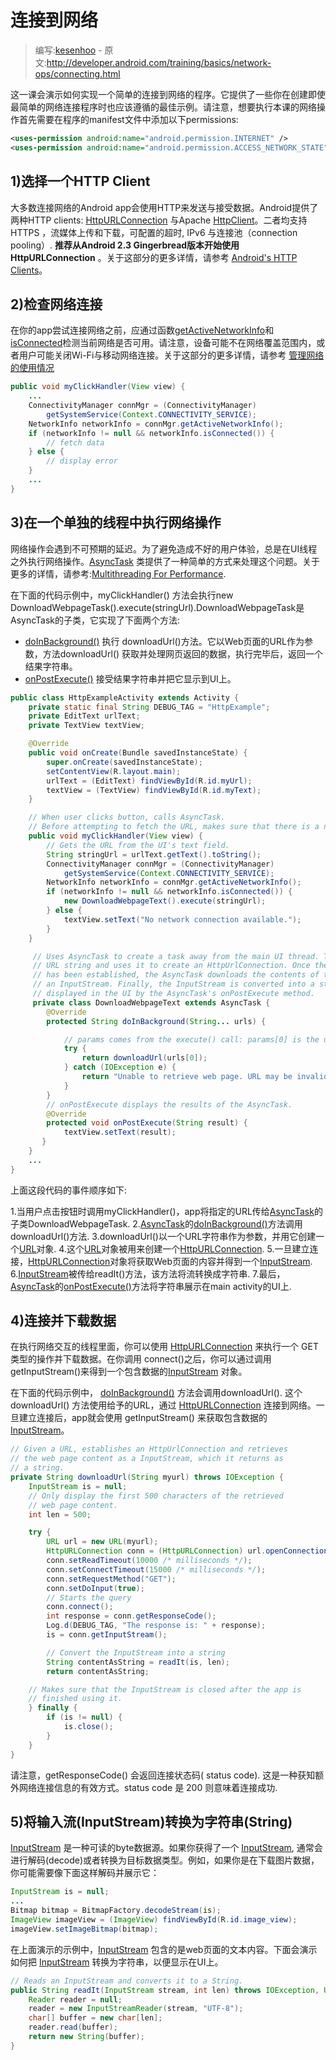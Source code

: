 # 连接到网络

> 编写:[kesenhoo](https://github.com/kesenhoo) - 原文:<http://developer.android.com/training/basics/network-ops/connecting.html>

这一课会演示如何实现一个简单的连接到网络的程序。它提供了一些你在创建即使最简单的网络连接程序时也应该遵循的最佳示例。请注意，想要执行本课的网络操作首先需要在程序的manifest文件中添加以下permissions:

```xml
<uses-permission android:name="android.permission.INTERNET" />
<uses-permission android:name="android.permission.ACCESS_NETWORK_STATE" />
```

## 1)选择一个HTTP Client
大多数连接网络的Android app会使用HTTP来发送与接受数据。Android提供了两种HTTP clients: [HttpURLConnection](http://developer.android.com/reference/java/net/HttpURLConnection.html) 与Apache [HttpClient](http://developer.android.com/reference/org/apache/http/client/HttpClient.html)。二者均支持HTTPS ，流媒体上传和下载，可配置的超时, IPv6 与连接池（connection pooling）. **推荐从Android 2.3 Gingerbread版本开始使用 HttpURLConnection** 。关于这部分的更多详情，请参考 [Android's HTTP Clients](http://android-developers.blogspot.com/2011/09/androids-http-clients.html)。

## 2)检查网络连接
在你的app尝试连接网络之前，应通过函数[getActiveNetworkInfo](http://developer.android.com/reference/android/net/ConnectivityManager.html#getActiveNetworkInfo())和[isConnected](http://developer.android.com/reference/android/net/NetworkInfo.html#isConnected())检测当前网络是否可用。请注意，设备可能不在网络覆盖范围内，或者用户可能关闭Wi-Fi与移动网络连接。关于这部分的更多详情，请参考 [管理网络的使用情况](managing.html)

```java
public void myClickHandler(View view) {
    ...
    ConnectivityManager connMgr = (ConnectivityManager)
        getSystemService(Context.CONNECTIVITY_SERVICE);
    NetworkInfo networkInfo = connMgr.getActiveNetworkInfo();
    if (networkInfo != null && networkInfo.isConnected()) {
        // fetch data
    } else {
        // display error
    }
    ...
}
```

## 3)在一个单独的线程中执行网络操作
网络操作会遇到不可预期的延迟。为了避免造成不好的用户体验，总是在UI线程之外执行网络操作。[AsyncTask](http://developer.android.com/reference/android/os/AsyncTask.html) 类提供了一种简单的方式来处理这个问题。关于更多的详情，请参考:[Multithreading For Performance](http://android-developers.blogspot.com/2010/07/multithreading-for-performance.html).

在下面的代码示例中，myClickHandler() 方法会执行new DownloadWebpageTask().execute(stringUrl).DownloadWebpageTask是AsyncTask的子类，它实现了下面两个方法:

* [doInBackground()](http://developer.android.com/reference/android/os/AsyncTask.html) 执行 downloadUrl()方法。它以Web页面的URL作为参数，方法downloadUrl() 获取并处理网页返回的数据，执行完毕后，返回一个结果字符串。
* [onPostExecute()](http://developer.android.com/reference/android/os/AsyncTask.html) 接受结果字符串并把它显示到UI上。

```java
public class HttpExampleActivity extends Activity {
    private static final String DEBUG_TAG = "HttpExample";
    private EditText urlText;
    private TextView textView;

    @Override
    public void onCreate(Bundle savedInstanceState) {
        super.onCreate(savedInstanceState);
        setContentView(R.layout.main);
        urlText = (EditText) findViewById(R.id.myUrl);
        textView = (TextView) findViewById(R.id.myText);
    }

    // When user clicks button, calls AsyncTask.
    // Before attempting to fetch the URL, makes sure that there is a network connection.
    public void myClickHandler(View view) {
        // Gets the URL from the UI's text field.
        String stringUrl = urlText.getText().toString();
        ConnectivityManager connMgr = (ConnectivityManager)
            getSystemService(Context.CONNECTIVITY_SERVICE);
        NetworkInfo networkInfo = connMgr.getActiveNetworkInfo();
        if (networkInfo != null && networkInfo.isConnected()) {
            new DownloadWebpageText().execute(stringUrl);
        } else {
            textView.setText("No network connection available.");
        }
    }

     // Uses AsyncTask to create a task away from the main UI thread. This task takes a
     // URL string and uses it to create an HttpUrlConnection. Once the connection
     // has been established, the AsyncTask downloads the contents of the webpage as
     // an InputStream. Finally, the InputStream is converted into a string, which is
     // displayed in the UI by the AsyncTask's onPostExecute method.
     private class DownloadWebpageText extends AsyncTask {
        @Override
        protected String doInBackground(String... urls) {

            // params comes from the execute() call: params[0] is the url.
            try {
                return downloadUrl(urls[0]);
            } catch (IOException e) {
                return "Unable to retrieve web page. URL may be invalid.";
            }
        }
        // onPostExecute displays the results of the AsyncTask.
        @Override
        protected void onPostExecute(String result) {
            textView.setText(result);
       }
    }
    ...
}
```

上面这段代码的事件顺序如下:

1.当用户点击按钮时调用myClickHandler()，app将指定的URL传给[AsyncTask](http://developer.android.com/reference/android/os/AsyncTask.html)的子类DownloadWebpageTask.
2.[AsyncTask](http://developer.android.com/reference/android/os/AsyncTask.html)的[doInBackground()](http://developer.android.com/reference/android/os/AsyncTask.html#doInBackground(Params...))方法调用downloadUrl()方法.
3.downloadUrl()以一个URL字符串作为参数，并用它创建一个[URL](http://developer.android.com/reference/java/net/URL.html)对象.
4.这个[URL](http://developer.android.com/reference/java/net/URL.html)对象被用来创建一个[HttpURLConnection](http://developer.android.com/reference/java/net/HttpURLConnection.html).
5.一旦建立连接，[HttpURLConnection](http://developer.android.com/reference/java/net/HttpURLConnection.html)对象将获取Web页面的内容并得到一个[InputStream](http://developer.android.com/reference/java/io/InputStream.html).
6.[InputStream](http://developer.android.com/reference/java/io/InputStream.html)被传给readIt()方法，该方法将流转换成字符串.
7.最后，[AsyncTask](http://developer.android.com/reference/android/os/AsyncTask.html)的[onPostExecute()](http://developer.android.com/reference/android/os/AsyncTask.html#onPostExecute(Result))方法将字符串展示在main activity的UI上.

## 4)连接并下载数据
在执行网络交互的线程里面，你可以使用 [HttpURLConnection](http://developer.android.com/reference/java/net/HttpURLConnection.html) 来执行一个 GET 类型的操作并下载数据。在你调用 connect()之后，你可以通过调用getInputStream()来得到一个包含数据的[InputStream](http://developer.android.com/reference/java/io/InputStream.html) 对象。

在下面的代码示例中， [doInBackground()](http://developer.android.com/reference/android/os/AsyncTask.html#doInBackground(Params...)) 方法会调用downloadUrl(). 这个 downloadUrl() 方法使用给予的URL，通过 [HttpURLConnection](http://developer.android.com/reference/java/net/HttpURLConnection.html) 连接到网络。一旦建立连接后，app就会使用 getInputStream() 来获取包含数据的[InputStream](http://developer.android.com/reference/java/io/InputStream.html)。

```java
// Given a URL, establishes an HttpUrlConnection and retrieves
// the web page content as a InputStream, which it returns as
// a string.
private String downloadUrl(String myurl) throws IOException {
    InputStream is = null;
    // Only display the first 500 characters of the retrieved
    // web page content.
    int len = 500;

    try {
        URL url = new URL(myurl);
        HttpURLConnection conn = (HttpURLConnection) url.openConnection();
        conn.setReadTimeout(10000 /* milliseconds */);
        conn.setConnectTimeout(15000 /* milliseconds */);
        conn.setRequestMethod("GET");
        conn.setDoInput(true);
        // Starts the query
        conn.connect();
        int response = conn.getResponseCode();
        Log.d(DEBUG_TAG, "The response is: " + response);
        is = conn.getInputStream();

        // Convert the InputStream into a string
        String contentAsString = readIt(is, len);
        return contentAsString;

    // Makes sure that the InputStream is closed after the app is
    // finished using it.
    } finally {
        if (is != null) {
            is.close();
        }
    }
}
```

请注意，getResponseCode() 会返回连接状态码( status code). 这是一种获知额外网络连接信息的有效方式。status code 是 200 则意味着连接成功.

## 5)将输入流(InputStream)转换为字符串(String)
[InputStream](http://developer.android.com/reference/java/io/InputStream.html) 是一种可读的byte数据源。如果你获得了一个 [InputStream](http://developer.android.com/reference/java/io/InputStream.html), 通常会进行解码(decode)或者转换为目标数据类型。例如，如果你是在下载图片数据，你可能需要像下面这样解码并展示它：

```java
InputStream is = null;
...
Bitmap bitmap = BitmapFactory.decodeStream(is);
ImageView imageView = (ImageView) findViewById(R.id.image_view);
imageView.setImageBitmap(bitmap);
```

在上面演示的示例中，[InputStream](http://developer.android.com/reference/java/io/InputStream.html) 包含的是web页面的文本内容。下面会演示如何把 [InputStream](http://developer.android.com/reference/java/io/InputStream.html) 转换为字符串，以便显示在UI上。

```java
// Reads an InputStream and converts it to a String.
public String readIt(InputStream stream, int len) throws IOException, UnsupportedEncodingException {
    Reader reader = null;
    reader = new InputStreamReader(stream, "UTF-8");
    char[] buffer = new char[len];
    reader.read(buffer);
    return new String(buffer);
}
```
